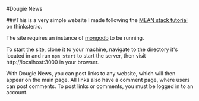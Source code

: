 #Dougie News

###This is a very simple website I made following the [MEAN stack tutorial](https://thinkster.io/mean-stack-tutorial/) on thinkster.io.

The site requires an instance of [mongodb](https://github.com/mongodb/mongo) to be running. 

To start the site, clone it to your machine, navigate to the directory it's located in and run `npm start` to start the server, then visit http://localhost:3000 in your browser.

With Dougie News, you can post links to any website, which will then appear on the main page. All links also have a comment page, where users can post comments. To post links or comments, you must be logged in to an account. 

